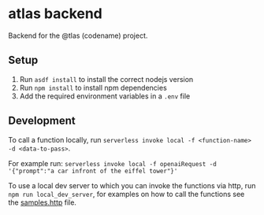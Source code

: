 # atlas backend

Backend for the @tlas (codename) project.

## Setup

1. Run `asdf install` to install the correct nodejs version
2. Run `npm install` to install npm dependencies
3. Add the required environment variables in a `.env` file

## Development

To call a function locally, run `serverless invoke local -f <function-name> -d <data-to-pass>`.

For example run: `serverless invoke local -f openaiRequest -d '{"prompt":"a car infront of the eiffel tower"}'`

To use a local dev server to which you can invoke the functions via http, run `npm run local_dev_server`, for examples on how to call the functions see the [samples.http](samples.http) file.
